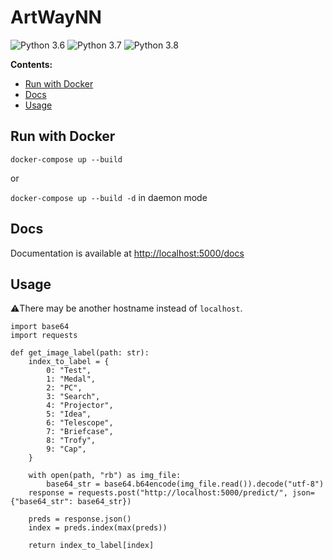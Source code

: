 # ArtWayNN
![Python 3.6](https://github.com/RTUITLab/ArtWayNN/actions/workflows/3.6.yml/badge.svg)
![Python 3.7](https://github.com/RTUITLab/ArtWayNN/actions/workflows/3.7.yml/badge.svg)
![Python 3.8](https://github.com/RTUITLab/ArtWayNN/actions/workflows/3.8.yml/badge.svg)


**Contents:**
* [Run with Docker](#run)
* [Docs](#docs)
* [Usage](#usage)


## Run with Docker
<a name="run"></a>
`docker-compose up --build`

or

`docker-compose up --build -d` in daemon mode


## Docs
<a name="setup"></a>
Documentation is available at [http://localhost:5000/docs](http://localhost:5000/docs)


## Usage
<a name="usage"></a>
:warning:There may be another hostname instead of `localhost`. 
```
import base64
import requests

def get_image_label(path: str):
    index_to_label = {
        0: "Test",
        1: "Medal",
        2: "PC",
        3: "Search",
        4: "Projector",
        5: "Idea",
        6: "Telescope",
        7: "Briefcase",
        8: "Trofy",
        9: "Cap",
    }

    with open(path, "rb") as img_file:
        base64_str = base64.b64encode(img_file.read()).decode("utf-8")
    response = requests.post("http://localhost:5000/predict/", json={"base64_str": base64_str})

    preds = response.json()
    index = preds.index(max(preds))

    return index_to_label[index]
```